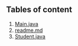 ## Tables of content
1. [Main.java](./Main.java)
1. [readme.md](./readme.md)
1. [Student.java](./Student.java)
